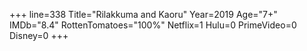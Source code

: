 +++
line=338
Title="Rilakkuma and Kaoru"
Year=2019
Age="7+"
IMDb="8.4"
RottenTomatoes="100%"
Netflix=1
Hulu=0
PrimeVideo=0
Disney=0
+++

